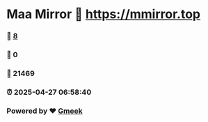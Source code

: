 # Maa Mirror :link: https://mmirror.top 
### :page_facing_up: [8](https://mmirror.top/tag.html) 
### :speech_balloon: 0 
### :hibiscus: 21469 
### :alarm_clock: 2025-04-27 06:58:40 
### Powered by :heart: [Gmeek](https://github.com/Meekdai/Gmeek)
